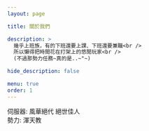 ```yaml
---
layout: page

title: 關於我們

description: >
  幾乎上班族，有的下班還要上課、下班還要兼職<br />
  所以懶得把時間花在打架上的悠閒玩家<br />
  (不過那勢力任務~真的是..~"~)

hide_description: false

menu: true
order: 1
---
```


伺服器: 風華絕代 絕世佳人  
勢力: 渾天教  